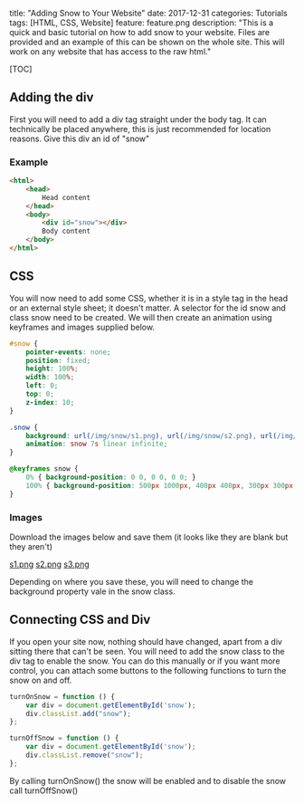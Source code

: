 title: "Adding Snow to Your Website"
date: 2017-12-31
categories: Tutorials
tags: [HTML, CSS, Website]
feature: feature.png
description: "This is a quick and basic tutorial on how to add snow to your website. Files are provided and an example of this can be shown on the whole site. This will work on any website that has access to the raw html."

[TOC]

## Adding the div
First you will need to add a div tag straight under the body tag. It can technically be placed anywhere, this is just recommended for location reasons. Give this div an id of "snow"

### Example
```html
<html>
    <head>
        Head content
    </head>
    <body>
        <div id="snow"></div>
        Body content
    </body>
</html>
```

## CSS
You will now need to add some CSS, whether it is in a style tag in the head or an external style sheet; it doesn't matter. A selector for the id snow and class snow need to be created. We will then create an animation using keyframes and images supplied below.

```css
#snow {
    pointer-events: none;
    position: fixed;
    height: 100%;
    width: 100%;
    left: 0;
    top: 0;
    z-index: 10;
}

.snow {
    background: url(/img/snow/s1.png), url(/img/snow/s2.png), url(/img/snow/s3.png);
    animation: snow 7s linear infinite;
}

@keyframes snow {
    0% { background-position: 0 0, 0 0, 0 0; }
    100% { background-position: 500px 1000px, 400px 400px, 300px 300px; }
}
```

### Images
Download the images below and save them (it looks like they are blank but they aren't)

[s1.png](/post-assets/adding-snow-to-your-website/s1.png)
[s2.png](/post-assets/adding-snow-to-your-website/s2.png)
[s3.png](/post-assets/adding-snow-to-your-website/s3.png)

Depending on where you save these, you will need to change the background property vale in the snow class.

## Connecting CSS and Div
If you open your site now, nothing should have changed, apart from a div sitting there that can't be seen. You will need to add the snow class to the div tag to enable the snow. You can do this manually or if you want more control, you can attach some buttons to the following functions to turn the snow on and off.

```javascript
turnOnSnow = function () {
    var div = document.getElementById('snow');
    div.classList.add("snow");
};

turnOffSnow = function () {
    var div = document.getElementById('snow');
    div.classList.remove("snow");
};
```

By calling turnOnSnow() the snow will be enabled and to disable the snow call turnOffSnow()
